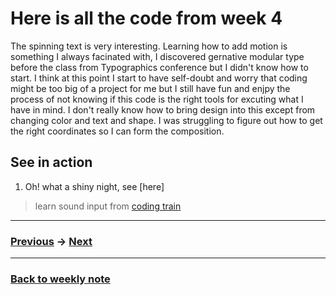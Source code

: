 # Here is all the code from week 4
The spinning text is very interesting. Learning how to add motion is something I always facinated with, I discovered gernative modular type before the class from Typographics conference but I didn't know how to start. I think at 
this point I start to have self-doubt and worry that coding might be too big of a project for me but I still have 
fun and enjpy the process of not knowing if this code is the right tools for excuting what I have in mind. I don't really know how to bring design into this except from changing color and text and shape. I was struggling to figure out how to get the right coordinates so I can form the composition.   

## See in action
1. Oh! what a shiny night, see [here]

> learn sound input from [coding train]()


---------------------------------------------------
### [Previous](https://github.com/napasornc/c0dew0rd/tree/master/processing/week%2002) -> [Next]()  

--------------------------------------------------
### [Back to weekly note](https://github.com/napasornc/c0dew0rd)

